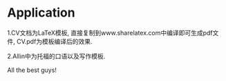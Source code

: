 # Application
1.CV文档为LaTeX模板, 直接复制到www.sharelatex.com中编译即可生成pdf文件, CV.pdf为模板编译后的效果.

2.Allin中为托福的口语以及写作模板.

All the best guys!
